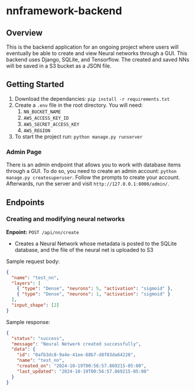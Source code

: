 # nnframework-backend

## Overview

This is the backend application for an ongoing project where users will eventually be able to create and view Neural networks through a GUI. This backend uses Django, SQLite, and Tensorflow.
The created and saved NNs will be saved in a S3 bucket as a JSON file.

## Getting Started

1. Download the dependancies: `pip install -r requirements.txt`
2. Create a `.env` file in the root directory. You will need:
   1. `NN_BUCKET_NAME`
   2. `AWS_ACCESS_KEY_ID`
   3. `AWS_SECRET_ACCESS_KEY`
   4. `AWS_REGION`
3. To start the project run: `python manage.py runserver`

### Admin Page

There is an admin endpoint that allows you to work with database items through a GUI. To do so, you need to create an admin account: `python manage.py createsuperuser`. Follow the prompts to create your account. Afterwards, run the server and visit `http://127.0.0.1:8000/admin/`.

## Endpoints

### Creating and modifying neural networks

**Enpoint:** `POST /api/nn/create`

- Creates a Neural Network whose metadata is posted to the SQLite database, and the file of the neural net is uploaded to S3

Sample request body:

```json
{
  "name": "test_nn",
  "layers": [
    { "type": "Dense", "neurons": 5, "activation": "sigmoid" },
    { "type": "Dense", "neurons": 1, "activation": "sigmoid" }
  ],
  "input_shape": [2]
}
```

Sample response:

```json
{
  "status": "success",
  "message": "Neural Network created successfully",
  "data": {
    "id": "0afb3dc8-9a4e-41ee-88b7-d8f83da64228",
    "name": "test_nn",
    "created_on": "2024-10-19T00:56:57.869215-05:00",
    "last_updated": "2024-10-19T00:56:57.869215-05:00"
  }
}
```
